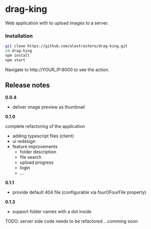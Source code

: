 # drag-king

Web application with to upload images to a server.

### Installation

```sh
git clone https://github.com/alextrastero/drag-king.git
cd drag-king
npm install
npm start
```

Navigate to http://YOUR_IP:8000 to see the action.

## Release notes
**0.0.4**
 * deliver image preview as thumbnail 
 
**0.1.0**

complete refactoring of the application 
 * adding typescript files (client)
 * ui redesign
 * feature improvements
   * folder description
   * file search
   * upload progress
   * login
   * ...

**0.1.1**
 * provide default 404 file (configurable via fourOFourFile property)

**0.1.3**
 * support folder names with a dot inside

TODO: server side code needs to be refactored ...comming soon
 